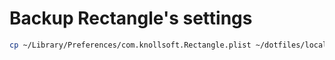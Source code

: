 # Backup Rectangle's settings

```bash
cp ~/Library/Preferences/com.knollsoft.Rectangle.plist ~/dotfiles/local/rectangle/Library/Preferences/com.knollsoft.Rectangle.plist
```
